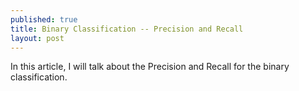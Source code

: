 ```yaml
---
published: true
title: Binary Classification -- Precision and Recall
layout: post
---
```

In this article, I will talk about the Precision and Recall for the binary classification.
